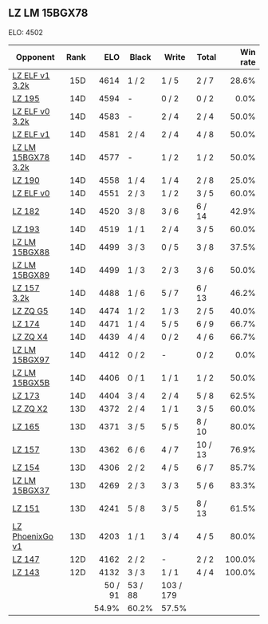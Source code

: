 ## LZ LM 15BGX78 ##

ELO: 4502

Opponent | Rank | ELO | Black | Write | Total | Win rate
---------|-----:|----:|-------|-------|-------|-------:
[LZ ELF v1 3.2k](LZ%20ELF%20v1%203.2k.md) | 15D | 4614 | 1 / 2 | 1 / 5 | 2 / 7 | 28.6%
[LZ 195](LZ%20195.md) | 14D | 4594 | - | 0 / 2 | 0 / 2 | 0.0%
[LZ ELF v0 3.2k](LZ%20ELF%20v0%203.2k.md) | 14D | 4583 | - | 2 / 4 | 2 / 4 | 50.0%
[LZ ELF v1](LZ%20ELF%20v1.md) | 14D | 4581 | 2 / 4 | 2 / 4 | 4 / 8 | 50.0%
[LZ LM 15BGX78 3.2k](LZ%20LM%2015BGX78%203.2k.md) | 14D | 4577 | - | 1 / 2 | 1 / 2 | 50.0%
[LZ 190](LZ%20190.md) | 14D | 4558 | 1 / 4 | 1 / 4 | 2 / 8 | 25.0%
[LZ ELF v0](LZ%20ELF%20v0.md) | 14D | 4551 | 2 / 3 | 1 / 2 | 3 / 5 | 60.0%
[LZ 182](LZ%20182.md) | 14D | 4520 | 3 / 8 | 3 / 6 | 6 / 14 | 42.9%
[LZ 193](LZ%20193.md) | 14D | 4519 | 1 / 1 | 2 / 4 | 3 / 5 | 60.0%
[LZ LM 15BGX88](LZ%20LM%2015BGX88.md) | 14D | 4499 | 3 / 3 | 0 / 5 | 3 / 8 | 37.5%
[LZ LM 15BGX89](LZ%20LM%2015BGX89.md) | 14D | 4499 | 1 / 3 | 2 / 3 | 3 / 6 | 50.0%
[LZ 157 3.2k](LZ%20157%203.2k.md) | 14D | 4488 | 1 / 6 | 5 / 7 | 6 / 13 | 46.2%
[LZ ZQ G5](LZ%20ZQ%20G5.md) | 14D | 4474 | 1 / 2 | 1 / 3 | 2 / 5 | 40.0%
[LZ 174](LZ%20174.md) | 14D | 4471 | 1 / 4 | 5 / 5 | 6 / 9 | 66.7%
[LZ ZQ X4](LZ%20ZQ%20X4.md) | 14D | 4439 | 4 / 4 | 0 / 2 | 4 / 6 | 66.7%
[LZ LM 15BGX97](LZ%20LM%2015BGX97.md) | 14D | 4412 | 0 / 2 | - | 0 / 2 | 0.0%
[LZ LM 15BGX5B](LZ%20LM%2015BGX5B.md) | 14D | 4406 | 0 / 1 | 1 / 1 | 1 / 2 | 50.0%
[LZ 173](LZ%20173.md) | 14D | 4404 | 3 / 4 | 2 / 4 | 5 / 8 | 62.5%
[LZ ZQ X2](LZ%20ZQ%20X2.md) | 13D | 4372 | 2 / 4 | 1 / 1 | 3 / 5 | 60.0%
[LZ 165](LZ%20165.md) | 13D | 4371 | 3 / 5 | 5 / 5 | 8 / 10 | 80.0%
[LZ 157](LZ%20157.md) | 13D | 4362 | 6 / 6 | 4 / 7 | 10 / 13 | 76.9%
[LZ 154](LZ%20154.md) | 13D | 4306 | 2 / 2 | 4 / 5 | 6 / 7 | 85.7%
[LZ LM 15BGX37](LZ%20LM%2015BGX37.md) | 13D | 4269 | 2 / 3 | 3 / 3 | 5 / 6 | 83.3%
[LZ 151](LZ%20151.md) | 13D | 4241 | 5 / 8 | 3 / 5 | 8 / 13 | 61.5%
[LZ PhoenixGo v1](LZ%20PhoenixGo%20v1.md) | 13D | 4203 | 1 / 1 | 3 / 4 | 4 / 5 | 80.0%
[LZ 147](LZ%20147.md) | 12D | 4162 | 2 / 2 | - | 2 / 2 | 100.0%
[LZ 143](LZ%20143.md) | 12D | 4132 | 3 / 3 | 1 / 1 | 4 / 4 | 100.0%
 | | | 50 / 91 | 53 / 88 | 103 / 179 | 
 | | | 54.9% | 60.2% | 57.5% | 

